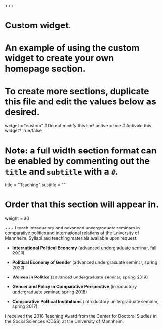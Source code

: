 +++
# Custom widget.
# An example of using the custom widget to create your own homepage section.
# To create more sections, duplicate this file and edit the values below as desired.
widget = "custom"  # Do not modify this line!
active = true  # Activate this widget? true/false

# Note: a full width section format can be enabled by commenting out the `title` and `subtitle` with a `#`.
title = "Teaching"
subtitle = ""

# Order that this section will appear in.
weight = 30

+++
I teach introductory and advanced undergraduate seminars in comparative politics and international relations at the University of Mannheim. Syllabi and teaching materials available upon request.

* **International Political Economy** (advanced undergraduate seminar, fall 2020)

* **Political Economy of Gender** (advanced undergraduate seminar, spring 2020)

* **Women in Politics** (advanced undergraduate seminar, spring 2019)

* **Gender and Policy in Comparative Perspective** (introductory undergraduate seminar, spring 2018)

* **Comparative Political Institutions** (introductory undergraduate seminar, spring 2017)

I received the 2018 Teaching Award from the Center for Doctoral Studies in the Social Sciences (CDSS) at the University of Mannheim.
